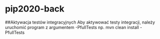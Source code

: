 # pip2020-back



##Aktywacja testów integracyjnych
Aby aktywować testy integracji, należy uruchomić program z argumentem -PfullTests
np. mvn clean install -PfullTests
